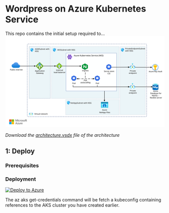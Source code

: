 # Wordpress on Azure Kubernetes Service
This repo contains the initial setup required to...
![Architecture Diagram](./architecture.svg)

*Download the [architecture.vsdx](./architecture.vsdx) file of the architecture*


## 1: Deploy
### Prerequisites
### Deployment


[![Deploy to Azure](https://aka.ms/deploytoazurebutton)](https://portal.azure.com/#create/Microsoft.Template/uri/https%3A%2F%2Fraw.githubusercontent.com%2FTommaso23%2FWordpress-on-AKS%2Frefs%2Fheads%2Fmain%2Fazuredeploy.json)



The az aks get-credentials command will be fetch a kubeconfig containing references to the AKS cluster you have created earlier.

